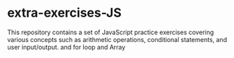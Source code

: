 # extra-exercises-JS

This repository contains a set of JavaScript practice exercises covering various concepts such as arithmetic operations, conditional statements, and user input/output. and for loop and Array 
